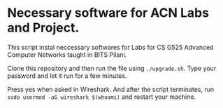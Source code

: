 # Necessary software for ACN Labs and Project.

This script instal neccessary softwares for Labs for CS G525 Advanced Computer Networks taught in BITS Pilani.

Clone this repository and then run the file using `./upgrade.sh`. Type your password and let it run for a few minutes. 

Press yes when asked in Wireshark. And after the script terminates, run `sudo usermod -aG wireshark $(whoami)` and restart your machine.
